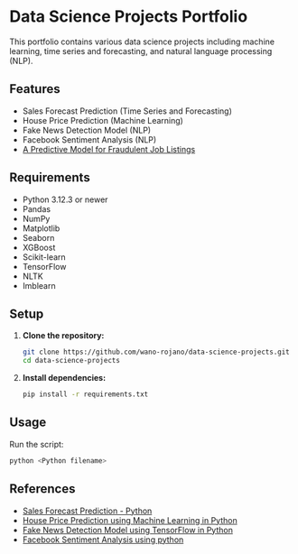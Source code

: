 # Data Science Projects Portfolio

This portfolio contains various data science projects including machine learning, time series and forecasting, and natural language processing (NLP).

## Features
- Sales Forecast Prediction (Time Series and Forecasting)
- House Price Prediction (Machine Learning)
- Fake News Detection Model (NLP)
- Facebook Sentiment Analysis (NLP)
- [A Predictive Model for Fraudulent Job Listings](https://colab.research.google.com/drive/1UXtZCrRwwQF3j66Deouq7cGGy9WgG_eh?usp=sharing)

## Requirements

- Python 3.12.3 or newer
- Pandas
- NumPy
- Matplotlib
- Seaborn
- XGBoost
- Scikit-learn
- TensorFlow
- NLTK
- Imblearn

## Setup

1. **Clone the repository:**
    ```sh
    git clone https://github.com/wano-rojano/data-science-projects.git
    cd data-science-projects
    ```

2. **Install dependencies:**
    ```sh
    pip install -r requirements.txt
    ```

## Usage

Run the script:

```bash
python <Python filename>
```

## References

- [Sales Forecast Prediction - Python](https://www.geeksforgeeks.org/sales-forecast-prediction-python)
- [House Price Prediction using Machine Learning in Python](https://www.geeksforgeeks.org/house-price-prediction-using-machine-learning-in-python)
- [Fake News Detection Model using TensorFlow in Python](https://www.geeksforgeeks.org/fake-news-detection-model-using-tensorflow-in-python)
- [Facebook Sentiment Analysis using python](https://www.geeksforgeeks.org/facebook-sentiment-analysis-using-python)